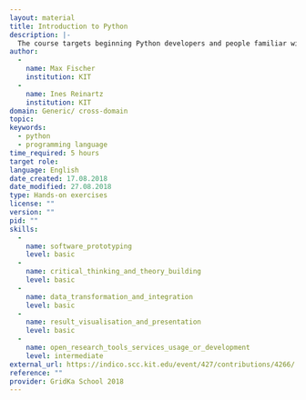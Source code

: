 ```yaml
---
layout: material
title: Introduction to Python
description: |-
  The course targets beginning Python developers and people familiar with scripting. The basics required to complete the course are covered, but ideally you already feel comfortable writing small scripts in any language. We highly recommend to use your own laptop (Linux, MacOS, Cygwin) for the exercises.
author: 
  - 
    name: Max Fischer
    institution: KIT
  - 
    name: Ines Reinartz
    institution: KIT
domain: Generic/ cross-domain
topic: 
keywords: 
  - python
  - programming language
time_required: 5 hours
target role: 
language: English
date_created: 17.08.2018
date_modified: 27.08.2018
type: Hands-on exercises
license: ""
version: ""
pid: ""
skills: 
  - 
    name: software_prototyping
    level: basic
  - 
    name: critical_thinking_and_theory_building
    level: basic
  - 
    name: data_transformation_and_integration
    level: basic
  - 
    name: result_visualisation_and_presentation
    level: basic
  - 
    name: open_research_tools_services_usage_or_development
    level: intermediate
external_url: https://indico.scc.kit.edu/event/427/contributions/4266/
reference: ""
provider: GridKa School 2018
---
```

